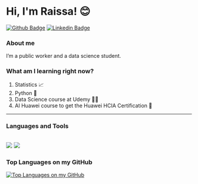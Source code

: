 # Hi, I'm Raissa! :blush:

[![Github Badge](https://img.shields.io/badge/-Github-000?style=flat-square&logo=Github&logoColor=white&link=https://github.com/rahcosta)](https://github.com/rahcosta)
[![Linkedin Badge](https://img.shields.io/badge/-LinkedIn-blue?style=flat-square&logo=Linkedin&logoColor=white&link=https://www.linkedin.com/in/raissacostaalencar/)](https://www.linkedin.com/in/raissacostaalencar/)

### About me
I’m a public worker and a data science student.

### What am I learning right now?

1. Statistics :chart_with_upwards_trend:
2. Python :snake:
3. Data Science course at Udemy :woman_technologist:
4. AI Huawei course to get the Huawei HCIA Certification :robot:

---
### Languages and Tools

<img src="https://img.shields.io/badge/Python-FFD43B?style=for-the-badge&logo=python&logoColor=darkgreen" /> <img src="https://img.shields.io/badge/Jupyter-F37626.svg?&style=for-the-badge&logo=Jupyter&logoColor=white" />
-
### Top Languages on my GitHub
[![Top Languages on my GitHub](https://github-readme-stats.vercel.app/api/top-langs/?username=rahcosta&layout=compact&?true&theme=radical)](https://github.com/rahcosta/rahcosta/edit/main/README.md)
